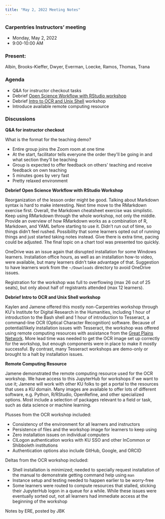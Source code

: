 ```yaml
---
title: "May 2, 2022 Meeting Notes"
---
```

### Carpentries Instructors’ meeting
- Monday, May 2, 2022
- 9:00-10:00 AM

### Present:
Albin, Brooks-Kieffer, Dwyer, Everman, Loecke, Ramos, Thomas, Trana


### Agenda
- Q&A for instructor checkout tasks
- Debrief [Open Science Workflow with RStudio workshop](https://kulibraries.github.io/2022-04-27-ku-open-sci-online/)
- Debrief [Intro to OCR and Unix Shell](https://kaylendwyer.github.io//idrh-ocr-2022/) workshop
- Introduce available remote computing resource

### Discussions

**Q&A for instructor checkout**

What is the format for the teaching demo?

- Entire group joins the Zoom room at one time
- At the start, facilitator tells everyone the order they'll be going in and what section they'll be teaching
- Group is expected to offer feedback on others' teaching and receive feedback on own teaching
- 5 minutes goes by very fast
- Pretty relaxed environment

**Debrief Open Science Workflow with RStudio Workshop**

Reorganization of the lesson order might be good. Talking about Markdown syntax is hard to make interesting. Next time move to the RMarkdown exercise first. Overall, the Markdown cheatsheet exercise was simplistic. Keep using RMarkdown through the whole workshop, not only the middle. Provide an overview of how RMarkdown works as a combination of R, Markdown, and YAML before starting to use it. Didn’t run out of time, so things didn’t feel rushed. Possibility that some learners opted out of running things and just started taking notes instead. Give there is extra time, pacing could be adjusted. The final topic on a chart tool was presented too quickly.

OneDrive was an issue again that disrupted installation for some Windows learners. Installation office hours, as well as an installation how-to video, were available, but many learners didn’t take advantage of that. Suggestion to have learners work from the `~/Downloads` directory to avoid OneDrive issues.

Registration for the workshop was full to overflowing (max 26 out of 25 seats), but only about half of registrants attended (max 12 learners).

**Debrief Intro to OCR and Unix Shell workshop**

Kaylen and Jamene offered this mostly non-Carpentries workshop through KU's Institute for Digital Research in the Humanities, including 1 hour of introduction to the Bash shell and 1 hour of introduction to Tesseract, a command-line OCR (Optical Character Recognition) software. Because of potential/likely installation issues with Tesseract, the workshop was offered using remote computing resources with assistance from the [Great Plains Network](https://www.greatplains.net). More lead time was needed to get the OCR image set up correctly for the workshop, but enough components were in place to make it mostly successful. By contrast, many Tesseract workshops are demo-only or brought to a halt by installation issues.

**Remote Computing Resource**

Jamene demonstrated the remote computing resource used for the OCR workshop. We have access to this JupyterHub for workshops if we want to use it; Jamene will work with other KU folks to get a portal to the resources that uses a KU domain. Many images are available to offer lots of different software, e.g. Python, R/RStudio, OpenRefine, and other specialized options. Most include a selection of packages relevant to a field or task, such as data science or machine learning.

Plusses from the OCR workshop included:

- Consistency of the environment for all learners and instructors
- Persistence of files and the workshop image for learners to keep using
- Zero installation issues on individual computers
- CILogon authentication works with KU SSO and other InCommon or Shibboleth institutions
- Authentication options also include GitHub, Google, and ORCID

Deltas from the OCR workshop included:

- Shell installation is minimized; needed to specially request installation of the manual to demonstrate getting command help using `man`
- Instance setup and testing needed to happen earlier to be worry-free
- Some learners were routed to compute resources that stalled, sticking their JupyterHub logon in a queue for a while. While these issues were eventually sorted out, not all learners had immediate access at the beginning of the workshop

Notes by ERE, posted by JBK
